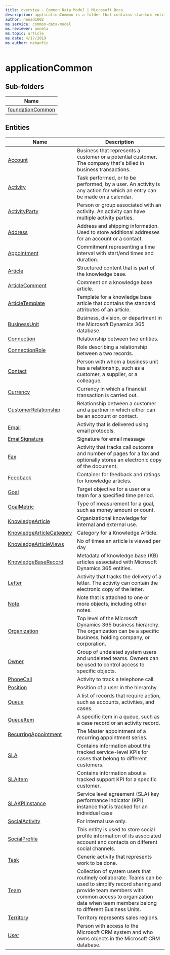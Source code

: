 ```yaml
---
title: overview - Common Data Model | Microsoft Docs
description: applicationCommon is a folder that contains standard entities related to the Common Data Model.
author: nenad1002
ms.service: common-data-model
ms.reviewer: anneta
ms.topic: article
ms.date: 4/17/2019
ms.author: nebanfic
---
```


# applicationCommon


## Sub-folders

|Name|
|---|
|[foundationCommon](https://docs.microsoft.com/en-us/common-data-model/schema/core/applicationcommon/foundationCommon/overview)|




## Entities

|Name|Description|
|---|---|
|[Account](https://docs.microsoft.com/en-us/common-data-model/schema/core/applicationcommon/Account)|Business that represents a customer or a potential customer. The company that's billed in business transactions.  |
|[Activity](https://docs.microsoft.com/en-us/common-data-model/schema/core/applicationcommon/Activity)|Task performed, or to be performed, by a user. An activity is any action for which an entry can be made on a calendar.  |
|[ActivityParty](https://docs.microsoft.com/en-us/common-data-model/schema/core/applicationcommon/ActivityParty)|Person or group associated with an activity. An activity can have multiple activity parties.  |
|[Address](https://docs.microsoft.com/en-us/common-data-model/schema/core/applicationcommon/Address)|Address and shipping information. Used to store additional addresses for an account or a contact.  |
|[Appointment](https://docs.microsoft.com/en-us/common-data-model/schema/core/applicationcommon/Appointment)|Commitment representing a time interval with start/end times and duration.  |
|[Article](https://docs.microsoft.com/en-us/common-data-model/schema/core/applicationcommon/Article)|Structured content that is part of the knowledge base.  |
|[ArticleComment](https://docs.microsoft.com/en-us/common-data-model/schema/core/applicationcommon/ArticleComment)|Comment on a knowledge base article.  |
|[ArticleTemplate](https://docs.microsoft.com/en-us/common-data-model/schema/core/applicationcommon/ArticleTemplate)|Template for a knowledge base article that contains the standard attributes of an article.  |
|[BusinessUnit](https://docs.microsoft.com/en-us/common-data-model/schema/core/applicationcommon/BusinessUnit)|Business, division, or department in the Microsoft Dynamics 365 database.  |
|[Connection](https://docs.microsoft.com/en-us/common-data-model/schema/core/applicationcommon/Connection)|Relationship between two entities.  |
|[ConnectionRole](https://docs.microsoft.com/en-us/common-data-model/schema/core/applicationcommon/ConnectionRole)|Role describing a relationship between a two records.  |
|[Contact](https://docs.microsoft.com/en-us/common-data-model/schema/core/applicationcommon/Contact)|Person with whom a business unit has a relationship, such as a customer, a supplier, or a colleague.  |
|[Currency](https://docs.microsoft.com/en-us/common-data-model/schema/core/applicationcommon/Currency)|Currency in which a financial transaction is carried out.  |
|[CustomerRelationship](https://docs.microsoft.com/en-us/common-data-model/schema/core/applicationcommon/CustomerRelationship)|Relationship between a customer and a partner in which either can be an account or contact.  |
|[Email](https://docs.microsoft.com/en-us/common-data-model/schema/core/applicationcommon/Email)|Activity that is delivered using email protocols.  |
|[EmailSignature](https://docs.microsoft.com/en-us/common-data-model/schema/core/applicationcommon/EmailSignature)|Signature for email message  |
|[Fax](https://docs.microsoft.com/en-us/common-data-model/schema/core/applicationcommon/Fax)|Activity that tracks call outcome and number of pages for a fax and optionally stores an electronic copy of the document.  |
|[Feedback](https://docs.microsoft.com/en-us/common-data-model/schema/core/applicationcommon/Feedback)|Container for feedback and ratings for knowledge articles.  |
|[Goal](https://docs.microsoft.com/en-us/common-data-model/schema/core/applicationcommon/Goal)|Target objective for a user or a team for a specified time period.  |
|[GoalMetric](https://docs.microsoft.com/en-us/common-data-model/schema/core/applicationcommon/GoalMetric)|Type of measurement for a goal, such as money amount or count.  |
|[KnowledgeArticle](https://docs.microsoft.com/en-us/common-data-model/schema/core/applicationcommon/KnowledgeArticle)|Organizational knowledge for internal and external use.  |
|[KnowledgeArticleCategory](https://docs.microsoft.com/en-us/common-data-model/schema/core/applicationcommon/KnowledgeArticleCategory)|Category for a Knowledge Article.  |
|[KnowledgeArticleViews](https://docs.microsoft.com/en-us/common-data-model/schema/core/applicationcommon/KnowledgeArticleViews)|No of times an article is viewed per day  |
|[KnowledgeBaseRecord](https://docs.microsoft.com/en-us/common-data-model/schema/core/applicationcommon/KnowledgeBaseRecord)|Metadata of knowledge base (KB) articles associated with Microsoft Dynamics 365 entities.  |
|[Letter](https://docs.microsoft.com/en-us/common-data-model/schema/core/applicationcommon/Letter)|Activity that tracks the delivery of a letter. The activity can contain the electronic copy of the letter.  |
|[Note](https://docs.microsoft.com/en-us/common-data-model/schema/core/applicationcommon/Note)|Note that is attached to one or more objects, including other notes.  |
|[Organization](https://docs.microsoft.com/en-us/common-data-model/schema/core/applicationcommon/Organization)|Top level of the Microsoft Dynamics 365 business hierarchy. The organization can be a specific business, holding company, or corporation.  |
|[Owner](https://docs.microsoft.com/en-us/common-data-model/schema/core/applicationcommon/Owner)|Group of undeleted system users and undeleted teams. Owners can be used to control access to specific objects.  |
|[PhoneCall](https://docs.microsoft.com/en-us/common-data-model/schema/core/applicationcommon/PhoneCall)|Activity to track a telephone call.  |
|[Position](https://docs.microsoft.com/en-us/common-data-model/schema/core/applicationcommon/Position)|Position of a user in the hierarchy  |
|[Queue](https://docs.microsoft.com/en-us/common-data-model/schema/core/applicationcommon/Queue)|A list of records that require action, such as accounts, activities, and cases.  |
|[QueueItem](https://docs.microsoft.com/en-us/common-data-model/schema/core/applicationcommon/QueueItem)|A specific item in a queue, such as a case record or an activity record.  |
|[RecurringAppointment](https://docs.microsoft.com/en-us/common-data-model/schema/core/applicationcommon/RecurringAppointment)|The Master appointment of a recurring appointment series.  |
|[SLA](https://docs.microsoft.com/en-us/common-data-model/schema/core/applicationcommon/SLA)|Contains information about the tracked service-level KPIs for cases that belong to different customers.  |
|[SLAItem](https://docs.microsoft.com/en-us/common-data-model/schema/core/applicationcommon/SLAItem)|Contains information about a tracked support KPI for a specific customer.  |
|[SLAKPIInstance](https://docs.microsoft.com/en-us/common-data-model/schema/core/applicationcommon/SLAKPIInstance)|Service level agreement (SLA) key performance indicator (KPI) instance that is tracked for an individual case  |
|[SocialActivity](https://docs.microsoft.com/en-us/common-data-model/schema/core/applicationcommon/SocialActivity)|For internal use only.  |
|[SocialProfile](https://docs.microsoft.com/en-us/common-data-model/schema/core/applicationcommon/SocialProfile)|This entity is used to store social profile information of its associated account and contacts on different social channels.  |
|[Task](https://docs.microsoft.com/en-us/common-data-model/schema/core/applicationcommon/Task)|Generic activity that represents work to be done.  |
|[Team](https://docs.microsoft.com/en-us/common-data-model/schema/core/applicationcommon/Team)|Collection of system users that routinely collaborate. Teams can be used to simplify record sharing and provide team members with common access to organization data when team members belong to different Business Units.  |
|[Territory](https://docs.microsoft.com/en-us/common-data-model/schema/core/applicationcommon/Territory)|Territory represents sales regions.  |
|[User](https://docs.microsoft.com/en-us/common-data-model/schema/core/applicationcommon/User)|Person with access to the Microsoft CRM system and who owns objects in the Microsoft CRM database.  |
